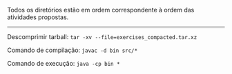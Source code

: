 Todos os diretórios estão em ordem correspondente à ordem das atividades propostas.
___
Descomprimir tarball:
`tar -xv --file=exercises_compacted.tar.xz`

Comando de compilação:
`javac -d bin src/*`

Comando de execução:
`java -cp bin *`

